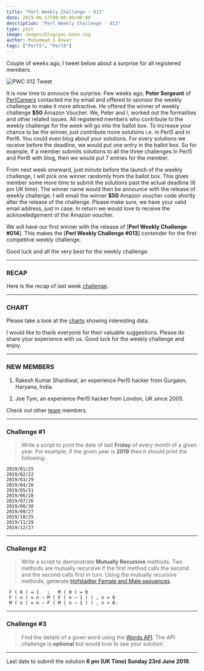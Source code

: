 ```yaml
---
title: "Perl Weekly Challenge - 013"
date: 2019-06-17T00:00:00+00:00
description: "Perl Weekly Challenge - 013"
type: post
image: images/blog/pwc-base.svg
author: Mohammad S Anwar
tags: ["Perl5", "Perl6"]
---
```

Couple of weeks ago, I tweet below about a surprise for all registered members.

![PWC 012 Tweet](/images/blog/pwc-012-001.png)

It is now time to annouce the surprise. Few weeks ago, **Peter Sergeant** of [PerlCareers](https://perl.careers/) contacted me by email and offered to sponsor the weekly challenge to make it more attractive. He offered the winner of weekly challenge **$50** Amazon Voucher. We, Peter and I, worked out the formalities and other related issues. All registered members who contribute to the weekly challenge for the week will go into the ballot box. To increase your chance to be the winner, just contribute more solutions i.e. in Perl5 and in Perl6. You could even blog about your solutions. For every solutions we receive before the deadline, we would put one entry in the ballot box. So for example, if a member submits solutions to all the three challenges in Perl5 and Perl6 with blog, then we would put 7 entries for the member.

From next week onwward, just minute before the launch of the weekly challenge, I will pick one winner randomly from the ballot box. This gives member some more time to submit the solutions past the actual deadline (6 pm UK time). The winner name would then be announce with the release of weekly challenge. I will email the winner **$50** Amazon voucher code shortly after the release of the challenge. Please make sure, we have your valid email address, just in case. In return we would love to receive the acknowledgement of the Amazon voucher.

We will have our first winner with the release of [**Perl Weekly Challenge #014**]. This makes the [**Perl Weekly Challenge #013**] contender for the first competitve weekly challenge.

Good luck and all the very best for the weekly challenge.

***

### RECAP

Here is the recap of last week [challenge](/blog/recap-challenge-012).

***

### CHART

Please take a look at the [charts](/chart) showing interesting data.

I would like to thank everyone for their valuable suggestions. Please do share your experience with us.
Good luck for the weekly challenge and enjoy.

***

### NEW MEMBERS

1. Rakesh Kumar Shardiwal, an experience Perl5 hacker from Gurgaon, Haryana, India.

2. Joe Tym, an experience Perl5 hacker from London, UK since 2005.

Check out other [team](/team) members.

***

### Challenge #1

> Write a script to print the date of last **Friday** of every month of a given year. For example, if the given year is **2019** then it should print the following:

    2019/01/25
    2019/02/22
    2019/03/29
    2019/04/26
    2019/05/31
    2019/06/28
    2019/07/26
    2019/08/30
    2019/09/27
    2019/10/25
    2019/11/29
    2019/12/27

***

### Challenge #2

> Write a script to demonstrate **Mutually Recursive** methods. Two methods are mutually recursive if the first method calls the second and the second calls first in turn. Using the mutually recursive methods, generate [Hofstadter Female and Male sequences](https://en.wikipedia.org/wiki/Hofstadter_sequence#Hofstadter_Female_and_Male_sequences).

     F ( 0 ) = 1   ;   M ( 0 ) = 0
     F ( n ) = n − M ( F ( n − 1 ) ) , n > 0
     M ( n ) = n − F ( M ( n − 1 ) ) , n > 0.

***

### Challenge #3

> Find the details of a given word using the [Words API](https://www.wordsapi.com/docs/). The API challenge is **optional** but would love to see your solution.

***

Last date to submit the solution **6 pm (UK Time) Sunday 23rd June 2019**.
